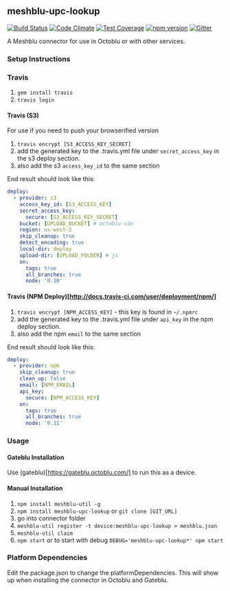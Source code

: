 ## meshblu-upc-lookup

[![Build Status](https://travis-ci.org/octoblu/meshblu-upc-lookup.svg?branch=master)](https://travis-ci.org/octoblu/meshblu-upc-lookup)
[![Code Climate](https://codeclimate.com/github/octoblu/meshblu-upc-lookup/badges/gpa.svg)](https://codeclimate.com/github/octoblu/meshblu-upc-lookup)
[![Test Coverage](https://codeclimate.com/github/octoblu/meshblu-upc-lookup/badges/coverage.svg)](https://codeclimate.com/github/octoblu/meshblu-upc-lookup)
[![npm version](https://badge.fury.io/js/meshblu-upc-lookup.svg)](http://badge.fury.io/js/meshblu-upc-lookup)
[![Gitter](https://badges.gitter.im/octoblu/help.svg)](https://gitter.im/octoblu/help)

A Meshblu connector for use in Octoblu or with other services.

### Setup Instructions

### Travis

1. `gem install travis`
1. `travis login`

#### Travis (S3)

For use if you need to push your browserified version

1. `travis encrypt [S3_ACCESS_KEY_SECRET]`
1. add the generated key to the .travis.yml file under `secret_access_key` in the s3 deploy section.
1. also add the s3 `access_key_id` to the same section

End result should look like this:

```yml
deploy:
  - provider: s3
    access_key_id: [S3_ACCESS_KEY]
    secret_access_key:
      secure: [S3_ACCESS_KEY_SECRET]
    bucket: [UPLOAD_BUCKET] # octoblu-cdn
    region: us-west-2
    skip_cleanup: true
    detect_encoding: true
    local-dir: deploy
    upload-dir: [UPLOAD_FOLDER] # js
    on:
      tags: true
      all_branches: true
      node: '0.10'
```

#### Travis (NPM Deploy)[http://docs.travis-ci.com/user/deployment/npm/]

1. `travis encrypt [NPM_ACCESS_KEY]` - this key is found in `~/.npmrc`
1. add the generated key to the .travis.yml file under `api_key` in the npm deploy section.
1. also add the npm `email` to the same section

End result should look like this:

```yml
deploy:
  - provider: npm
    skip_cleanup: true
    clean_up: false
    email: [NPM_EMAIL]
    api_key:
      secure: [NPM_ACCESS_KEY]
    on:
      tags: true
      all_branches: true
      node: '0.11'
```

### Usage

#### Gateblu Installation

Use (gateblu)[https://gateblu.octoblu.com/] to run this as a device.

#### Manual Installation

1. `npm install meshblu-util -g`
1. `npm install meshblu-upc-lookup` or `git clone [GIT_URL]`
1. go into connector folder
1. `meshblu-util register -t device:meshblu-upc-lookup > meshblu.json`
1. `meshblu-util claim`
1. `npm start` or to start with debug `DEBUG='meshblu-upc-lookup*' npm start`


### Platform Dependencies

Edit the package.json to change the platformDependencies. This will show up when installing the connector in Octoblu and Gateblu.
